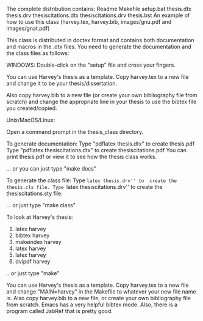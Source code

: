

 The complete distribution contains:
       Readme
       Makefile
       setup.bat
       thesis.dtx
       thesis.drv
       thesiscitations.dtx
       thesiscitations.drv
       thesis.bst
       An example of how to use this class 
	   (harvey.tex, harvey.bib, images/gnu.pdf and images/gnat.pdf)

 This class is distributed in doctex format and contains both
 documentation and macros in the .dtx files.  You need to generate
 the documentation and the class files as follows:

WINDOWS:
  Double-click on the "setup" file and cross your fingers.

  You can use Harvey's thesis as a template.  Copy harvey.tex
    to a new file and change it to be your thesis/dissertation.
    
  Also copy harvey.bib to a new file (or create your own
    bibliography file from scratch) and change the appropriate
    line in your thesis to use the bibtex file you created/copied.
  

Unix/MacOS/Linux:

 Open a command prompt in the thesis_class directory.

 To generate documentation:
   Type "pdflatex thesis.dtx" to create thesis.pdf
   Type "pdflatex thesiscitations.dtx" to create thesiscitations.pdf
   You can print thesis.pdf or view it to see how
   the thesis class works.

   ... or you can just type "make docs"

 To generate the class file:
   Type ``latex thesis.drv'' to  create the thesis.cls file.
   Type ``latex thesiscitations.drv'' to  create the thesiscitations.sty file.

   ... or just type "make class"

 To look at Harvey's thesis:
   1. latex harvey
   2. bibtex harvey
   3. makeindex harvey
   4. latex harvey
   5. latex harvey
   6. dvipdf harvey

   .. or just type "make"

   You can use Harvey's thesis as a template.  Copy harvey.tex
   to a new file and change "MAIN=harvey" in the Makefile to
   whatever your new file name is.  Also copy harvey.bib to a
   new file, or create your own bibliography file from scratch.
   Emacs has a very helpful bibtex mode.  Also, there is a
   program called JabRef that is pretty good.


   